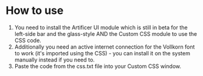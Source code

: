 # How to use
1. You need to install the Artificer UI module which is still in beta for the left-side bar and the glass-style AND the Custom CSS module to use the CSS code.
2. Additionally you need an active internet connection for the Vollkorn font to work (it's imported using the CSS) - you can install it on the system manually instead if you need to.
3. Paste the code from the css.txt file into your Custom CSS window.
